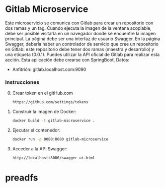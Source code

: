 # Gitlab Microservice

Este microservicio se comunica con Gitlab para crear un repositorio con dos ramas y un tag.
Cuando ejecuta la imagen de la ventana acoplable, debe ser posible visitarla en un navegador donde se encuentre la imagen principal.
La página debe ser una interfaz de usuario Swagger.
En la página Swagger, debería haber un controlador de servicio que cree un repositorio en
Gitlab: este repositorio debe tener dos ramas (maestra y desarrollo) y una etiqueta (0.0.1).
Puedes utilizar la API oficial de Gitlab para realizar esta acción.
Esta aplicación debe crearse con SpringBoot.
Datos:
- Anfitrión: gitlab.localhost.com:9090

### Instrucciones

0. Crear token en el gitHub.com
   ```bash
   https://github.com/settings/tokens

1. Construir la imagen de Docker:

   ```bash
   docker build -t gitlab-microservice .

2. Ejecutar el contenedor:

   ```bash
   docker run -p 8080:8080 gitlab-microservice

3. Acceder a la API Swagger:

   ```bash
   http://localhost:8080/swagger-ui.html
# preadfs
